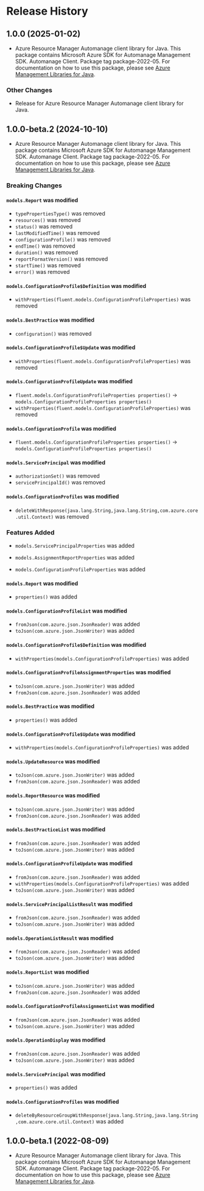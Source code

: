 # Release History

## 1.0.0 (2025-01-02)

- Azure Resource Manager Automanage client library for Java. This package contains Microsoft Azure SDK for Automanage Management SDK. Automanage Client. Package tag package-2022-05. For documentation on how to use this package, please see [Azure Management Libraries for Java](https://aka.ms/azsdk/java/mgmt).

### Other Changes

- Release for Azure Resource Manager Automanage client library for Java.

## 1.0.0-beta.2 (2024-10-10)

- Azure Resource Manager Automanage client library for Java. This package contains Microsoft Azure SDK for Automanage Management SDK. Automanage Client. Package tag package-2022-05. For documentation on how to use this package, please see [Azure Management Libraries for Java](https://aka.ms/azsdk/java/mgmt).

### Breaking Changes

#### `models.Report` was modified

* `typePropertiesType()` was removed
* `resources()` was removed
* `status()` was removed
* `lastModifiedTime()` was removed
* `configurationProfile()` was removed
* `endTime()` was removed
* `duration()` was removed
* `reportFormatVersion()` was removed
* `startTime()` was removed
* `error()` was removed

#### `models.ConfigurationProfile$Definition` was modified

* `withProperties(fluent.models.ConfigurationProfileProperties)` was removed

#### `models.BestPractice` was modified

* `configuration()` was removed

#### `models.ConfigurationProfile$Update` was modified

* `withProperties(fluent.models.ConfigurationProfileProperties)` was removed

#### `models.ConfigurationProfileUpdate` was modified

* `fluent.models.ConfigurationProfileProperties properties()` -> `models.ConfigurationProfileProperties properties()`
* `withProperties(fluent.models.ConfigurationProfileProperties)` was removed

#### `models.ConfigurationProfile` was modified

* `fluent.models.ConfigurationProfileProperties properties()` -> `models.ConfigurationProfileProperties properties()`

#### `models.ServicePrincipal` was modified

* `authorizationSet()` was removed
* `servicePrincipalId()` was removed

#### `models.ConfigurationProfiles` was modified

* `deleteWithResponse(java.lang.String,java.lang.String,com.azure.core.util.Context)` was removed

### Features Added

* `models.ServicePrincipalProperties` was added

* `models.AssignmentReportProperties` was added

* `models.ConfigurationProfileProperties` was added

#### `models.Report` was modified

* `properties()` was added

#### `models.ConfigurationProfileList` was modified

* `fromJson(com.azure.json.JsonReader)` was added
* `toJson(com.azure.json.JsonWriter)` was added

#### `models.ConfigurationProfile$Definition` was modified

* `withProperties(models.ConfigurationProfileProperties)` was added

#### `models.ConfigurationProfileAssignmentProperties` was modified

* `toJson(com.azure.json.JsonWriter)` was added
* `fromJson(com.azure.json.JsonReader)` was added

#### `models.BestPractice` was modified

* `properties()` was added

#### `models.ConfigurationProfile$Update` was modified

* `withProperties(models.ConfigurationProfileProperties)` was added

#### `models.UpdateResource` was modified

* `toJson(com.azure.json.JsonWriter)` was added
* `fromJson(com.azure.json.JsonReader)` was added

#### `models.ReportResource` was modified

* `toJson(com.azure.json.JsonWriter)` was added
* `fromJson(com.azure.json.JsonReader)` was added

#### `models.BestPracticeList` was modified

* `fromJson(com.azure.json.JsonReader)` was added
* `toJson(com.azure.json.JsonWriter)` was added

#### `models.ConfigurationProfileUpdate` was modified

* `fromJson(com.azure.json.JsonReader)` was added
* `withProperties(models.ConfigurationProfileProperties)` was added
* `toJson(com.azure.json.JsonWriter)` was added

#### `models.ServicePrincipalListResult` was modified

* `fromJson(com.azure.json.JsonReader)` was added
* `toJson(com.azure.json.JsonWriter)` was added

#### `models.OperationListResult` was modified

* `fromJson(com.azure.json.JsonReader)` was added
* `toJson(com.azure.json.JsonWriter)` was added

#### `models.ReportList` was modified

* `toJson(com.azure.json.JsonWriter)` was added
* `fromJson(com.azure.json.JsonReader)` was added

#### `models.ConfigurationProfileAssignmentList` was modified

* `fromJson(com.azure.json.JsonReader)` was added
* `toJson(com.azure.json.JsonWriter)` was added

#### `models.OperationDisplay` was modified

* `fromJson(com.azure.json.JsonReader)` was added
* `toJson(com.azure.json.JsonWriter)` was added

#### `models.ServicePrincipal` was modified

* `properties()` was added

#### `models.ConfigurationProfiles` was modified

* `deleteByResourceGroupWithResponse(java.lang.String,java.lang.String,com.azure.core.util.Context)` was added

## 1.0.0-beta.1 (2022-08-09)

- Azure Resource Manager Automanage client library for Java. This package contains Microsoft Azure SDK for Automanage Management SDK. Automanage Client. Package tag package-2022-05. For documentation on how to use this package, please see [Azure Management Libraries for Java](https://aka.ms/azsdk/java/mgmt).
